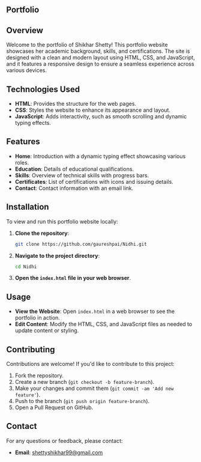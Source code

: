 ## Portfolio

## Overview

Welcome to the portfolio of Shikhar Shetty! This portfolio website showcases her academic background, skills, and certifications. The site is designed with a clean and modern layout using HTML, CSS, and JavaScript, and it features a responsive design to ensure a seamless experience across various devices.

## Technologies Used

- **HTML**: Provides the structure for the web pages.
- **CSS**: Styles the website to enhance its appearance and layout.
- **JavaScript**: Adds interactivity, such as smooth scrolling and dynamic typing effects.

## Features

- **Home**: Introduction with a dynamic typing effect showcasing various roles.
- **Education**: Details of educational qualifications.
- **Skills**: Overview of technical skills with progress bars.
- **Certificates**: List of certifications with icons and issuing details.
- **Contact**: Contact information with an email link.

## Installation

To view and run this portfolio website locally:

1. **Clone the repository**:
   ```bash
   git clone https://github.com/gaureshpai/Nidhi.git
   ```

2. **Navigate to the project directory**:
   ```bash
   cd Nidhi
   ```

3. **Open the `index.html` file in your web browser**.

## Usage

- **View the Website**: Open `index.html` in a web browser to see the portfolio in action.
- **Edit Content**: Modify the HTML, CSS, and JavaScript files as needed to update content or styling.

## Contributing

Contributions are welcome! If you'd like to contribute to this project:

1. Fork the repository.
2. Create a new branch (`git checkout -b feature-branch`).
3. Make your changes and commit them (`git commit -am 'Add new feature'`).
4. Push to the branch (`git push origin feature-branch`).
5. Open a Pull Request on GitHub.

## Contact

For any questions or feedback, please contact:

- **Email**: [shettyshikhar99@gmail.com](mailto:shettyshikhar99@gmail.com)
